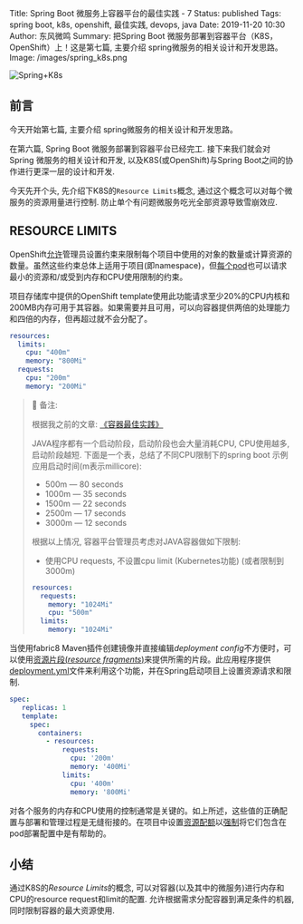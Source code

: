Title: Spring Boot 微服务上容器平台的最佳实践 - 7 
Status: published
Tags: spring boot, k8s, openshift, 最佳实践, devops, java
Date: 2019-11-20 10:30
Author: 东风微鸣
Summary: 把Spring Boot 微服务部署到容器平台（K8S，OpenShift）上！这是第七篇, 主要介绍 spring微服务的相关设计和开发思路。
Image: /images/spring_k8s.png

![Spring+K8s](./images/spring_k8s.png)

## 前言

今天开始第七篇, 主要介绍 spring微服务的相关设计和开发思路。

在第六篇, Spring Boot 微服务部署到容器平台已经完工. 接下来我们就会对Spring 微服务的相关设计和开发, 以及K8S(或OpenShift)与Spring Boot之间的协作进行更深一层的设计和开发.

今天先开个头, 先介绍下K8S的`Resource Limits`概念, 通过这个概念可以对每个微服务的资源用量进行控制. 防止单个有问题微服务吃光全部资源导致雪崩效应.

## RESOURCE LIMITS

OpenShift[允许](https://access.redhat.com/documentation/en-us/openshift_container_platform/3.7/html/developer_guide/dev-guide-compute-resources)管理员设置约束来限制每个项目中使用的对象的数量或计算资源的数量。虽然这些约束总体上适用于项目(即namespace)，但[每个pod](https://access.redhat.com/documentation/en-us/openshift_container_platform/3.7/html/developer_guide/dev-guide-compute-resources#dev-compute-resources)也可以请求最小的资源和/或受到内存和CPU使用限制的约束。

项目存储库中提供的OpenShift template使用此功能请求至少20%的CPU内核和200MB内存可用于其容器。如果需要并且可用，可以向容器提供两倍的处理能力和四倍的内存，但再超过就不会分配了。

```yaml
resources:
  limits:
    cpu: "400m"
    memory: "800Mi"
  requests:
    cpu: "200m"
    memory: "200Mi"
```

> :notebook: 备注:
>
> 根据我之前的文章: [《容器最佳实践》](https://www.ewhisper.cn/container-best-practices.html#java)
>
> JAVA程序都有一个启动阶段，启动阶段也会大量消耗CPU, CPU使用越多, 启动阶段越短.
> 下面是一个表，总结了不同CPU限制下的spring boot 示例应用启动时间(m表示millicore):
>
> - 500m — 80 seconds
> - 1000m — 35 seconds
> - 1500m — 22 seconds
> - 2500m — 17 seconds
> - 3000m — 12 seconds
>
> 根据以上情况, 容器平台管理员考虑对JAVA容器做如下限制:
>
> - 使用CPU requests, 不设置cpu limit (Kubernetes功能) (或者限制到3000m)
>
> ```yaml
> resources:
>   requests:
>     memory: "1024Mi"
>     cpu: "500m"
>   limits:
>     memory: "1024Mi"
> ```

当使用fabric8 Maven插件创建镜像并直接编辑*deployment config*不方便时，可以使用[资源片段(*resource fragments*)](https://maven.fabric8.io/#configuration)来提供所需的片段。此应用程序提供[deployment.yml](https://raw.githubusercontent.com/RHsyseng/spring-boot-msa-ocp/master/Airports/src/main/fabric8/deployment.yml)文件来利用这个功能，并在Spring启动项目上设置资源请求和限制.

```yaml
spec:
   replicas: 1
   template:
     spec:
       containers:
         - resources:
             requests:
               cpu: '200m'
               memory: '400Mi'
             limits:
               cpu: '400m'
               memory: '800Mi'
```

对各个服务的内存和CPU使用的控制通常是关键的。如上所述，这些值的正确配置与部署和管理过程是无缝衔接的。在项目中设置[资源配额](https://access.redhat.com/documentation/en-us/openshift_container_platform/3.7/html/developer_guide/dev-guide-compute-resources#dev-quotas)以[强制](https://access.redhat.com/documentation/en-us/openshift_container_platform/3.7/html/developer_guide/dev-guide-compute-resources#dev-requests-vs-limits)将它们包含在pod部署配置中是有帮助的。

## 小结

通过K8S的*Resource Limits*的概念, 可以对容器(以及其中的微服务)进行内存和CPU的resource request和limit的配置. 允许根据需求分配容器到满足条件的机器, 同时限制容器的最大资源使用.
